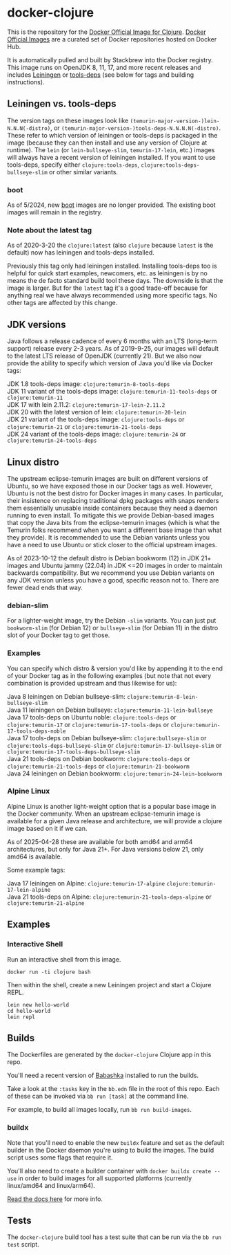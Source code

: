# docker-clojure

This is the repository for the [Docker Official Image for Clojure](https://registry.hub.docker.com/_/clojure/).
[Docker Official Images](https://docs.docker.com/docker-hub/image-library/trusted-content/#docker-official-images)
are a curated set of Docker repositories hosted on Docker Hub.

It is automatically pulled and built by Stackbrew into the Docker registry.
This image runs on OpenJDK 8, 11, 17, and more recent releases and includes
[Leiningen](http://leiningen.org) or [tools-deps](https://clojure.org/reference/deps_and_cli)
(see below for tags and building instructions).

## Leiningen vs. tools-deps

The version tags on these images look like `(temurin-major-version-)lein-N.N.N(-distro)`,
or `(temurin-major-version-)tools-deps-N.N.N.N(-distro)`. These refer to which version
of leiningen or tools-deps is packaged in the image (because they can then install
and use any version of Clojure at runtime). The `lein` (or `lein-bullseye-slim`,
`temurin-17-lein`, etc.) images will always have a recent version of leiningen
installed. If you want to use tools-deps, specify either `clojure:tools-deps`,
`clojure:tools-deps-bullseye-slim` or other similar variants.

### boot

As of 5/2024, new [boot](https://boot-clj.github.io) images are no longer
provided. The existing boot images will remain in the registry.

### Note about the latest tag

As of 2020-3-20 the `clojure:latest` (also `clojure` because `latest` is the
default) now has leiningen and tools-deps installed.

Previously this tag only had leiningen installed. Installing tools-deps too is
helpful for quick start examples, newcomers, etc. as leiningen is by no means
the de facto standard build tool these days. The downside is that the image is
larger. But for the `latest` tag it's a good trade-off because for anything real
we have always recommended using more specific tags. No other tags are affected
by this change.

## JDK versions

Java follows a release cadence of every 6 months with an LTS (long-term support)
release every 2-3 years. As of 2019-9-25, our images will default to the latest
LTS release of OpenJDK (currently 21). But we also now provide the ability to
specify which version of Java you'd like via Docker tags:

JDK 1.8 tools-deps image: `clojure:temurin-8-tools-deps`  
JDK 11 variant of the tools-deps image: `clojure:temurin-11-tools-deps` or `clojure:temurin-11`  
JDK 17 with lein 2.11.2: `clojure:temurin-17-lein-2.11.2`  
JDK 20 with the latest version of lein: `clojure:temurin-20-lein`  
JDK 21 variant of the tools-deps image: `clojure:tools-deps` or `clojure:temurin-21` or `clojure:temurin-21-tools-deps`  
JDK 24 variant of the tools-deps image: `clojure:temurin-24` or `clojure:temurin-24-tools-deps`

## Linux distro

The upstream eclipse-temurin images are built on different versions of Ubuntu,
so we have exposed those in our Docker tags as well. However, Ubuntu is not the
best distro for Docker images in many cases. In particular, their insistence on
replacing traditional dpkg packages with snaps renders them essentially
unusable inside containers because they need a daemon running to even install.
To mitigate this we provide Debian-based images that copy the Java bits from
the eclipse-temurin images (which is what the Temurin folks recommend when you
want a different base image than what they provide). It is recommended to use
the Debian variants unless you have a need to use Ubuntu or stick closer to the
official upstream images.

As of 2023-10-12 the default distro is Debian bookworm (12) in JDK 21+ images
and Ubuntu jammy (22.04) in JDK <=20 images in order to maintain backwards
compatibility. But we recommend you use Debian variants on any JDK version
unless you have a good, specific reason not to. There are fewer dead ends that
way.

### debian-slim

For a lighter-weight image, try the Debian `-slim` variants. You can just put
`bookworm-slim` (for Debian 12) or `bullseye-slim` (for Debian 11) in the distro
slot of your Docker tag to get those.

### Examples

You can specify which distro & version you'd like by appending it to the end of
your Docker tag as in the following examples (but note that not every
combination is provided upstream and thus likewise for us):

Java 8 leiningen on Debian bullseye-slim: `clojure:temurin-8-lein-bullseye-slim`  
Java 11 leiningen on Debian bullseye: `clojure:temurin-11-lein-bullseye`  
Java 17 tools-deps on Ubuntu noble: `clojure:tools-deps` or `clojure:temurin-17` or `clojure:temurin-17-tools-deps` or `clojure:temurin-17-tools-deps-noble`  
Java 17 tools-deps on Debian bullseye-slim: `clojure:bullseye-slim` or `clojure:tools-deps-bullseye-slim` or `clojure:temurin-17-bullseye-slim` or `clojure:temurin-17-tools-deps-bullseye-slim`  
Java 21 tools-deps on Debian bookworm: `clojure:tools-deps` or `clojure:temurin-21-tools-deps` or `clojure:temurin-21-bookworm`  
Java 24 leiningen on Debian bookworm: `clojure:temurin-24-lein-bookworm`

### Alpine Linux

Alpine Linux is another light-weight option that is a popular base image in the
Docker community. When an upstream eclipse-temurin image is available for a
given Java release and architecture, we will provide a clojure image based on it
if we can.

As of 2025-04-28 these are available for both amd64 and arm64 architectures, but
only for Java 21+. For Java versions below 21, only amd64 is available.

Some example tags:

Java 17 leiningen on Alpine: `clojure:temurin-17-alpine` `clojure:temurin-17-lein-alpine`  
Java 21 tools-deps on Alpine: `clojure:temurin-21-tools-deps-alpine` or `clojure:temurin-21-alpine`

## Examples

### Interactive Shell

Run an interactive shell from this image.

```
docker run -ti clojure bash
```

Then within the shell, create a new Leiningen project and start a Clojure REPL.

```
lein new hello-world
cd hello-world
lein repl
```

## Builds

The Dockerfiles are generated by the `docker-clojure` Clojure app in this repo.

You'll need a recent version of [Babashka](https://babashka.org/) installed to
run the builds.

Take a look at the `:tasks` key in the `bb.edn` file in the root of this repo.
Each of these can be invoked via `bb run [task]` at the command line.

For example, to build all images locally, run `bb run build-images`.

### buildx

Note that you'll need to enable the new `buildx` feature and set as the default
builder in the Docker daemon you're using to build the images. The build script
uses some flags that require it.

You'll also need to create a builder container with `docker buildx create --use`
in order to build images for all supported platforms (currently linux/amd64 and
linux/arm64).

[Read the docs here](https://docs.docker.com/buildx/working-with-buildx/) for more info.

## Tests

The `docker-clojure` build tool has a test suite that can be run via the
`bb run test` script.
